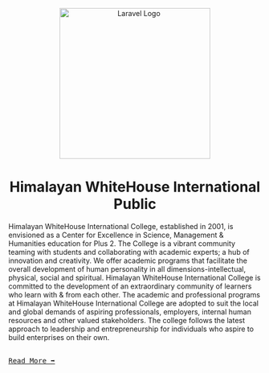 <p align="center"><a href="https://whitehouse.edu.np" target="_blank"><img src="https://cdn.discordapp.com/attachments/952083143018565723/1108997887439937536/whitehouse_logo_Small.png" width="300" alt="Laravel Logo"></a></p>
<h1 align="center"><b>Himalayan WhiteHouse International Public</b></h1>

<p>Himalayan WhiteHouse International College, established in 2001, is envisioned as a Center for Excellence in Science, Management & Humanities education for Plus 2. The College is a vibrant community teaming with students and collaborating with academic experts; a hub of innovation and creativity. We offer academic programs that facilitate the overall development of human personality in all dimensions-intellectual, physical, social and spiritual. Himalayan WhiteHouse International College is committed to the development of an extraordinary community of learners who learn with & from each other. The academic and professional programs at Himalayan WhiteHouse International College are adopted to suit the local and global demands of aspiring professionals, employers, internal human resources and other valued stakeholders. The college follows the latest approach to leadership and entrepreneurship for individuals who aspire to build enterprises on their own.</p>
<kbd><br><a href="https://whitehouse.edu.np/p/introduction-6304" target="_blank">Read More ➡️</a><br></kbd>
